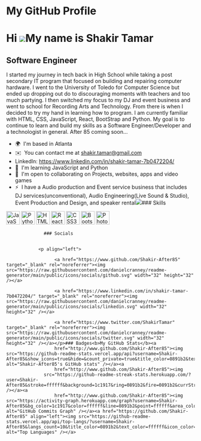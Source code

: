# My GitHub Profile

Hi ![](https://user-images.githubusercontent.com/18350557/176309783-0785949b-9127-417c-8b55-ab5a4333674e.gif)My name is Shakir Tamar
====================================================================================================================================

Software Engineer
-----------------

I started my journey in tech back in High School while taking a post secondary IT program that focused on building and repairing computer hardware. I went to the University of Toledo for Computer Science but ended up dropping out do to discouraging moments with teachers and too much partying. I then switched my focus to my DJ and event business and went to school for Recording Arts and Technology. From there is when I decided to try my hand in learning how to program. I am currently familiar with HTML, CSS, JavaScript, React, BootStrap and Python. My goal is to continue to learn and build my skills as a Software Engineer/Developer and a technologist in general. After 85 coming soon...

*   🌍  I'm based in Atlanta
*   ✉️  You can contact me at [shakir.tamar@gmail.com](mailto:shakir.tamar@gmail.com)
*   LinkedIn: https://www.linkedin.com/in/shakir-tamar-7b0472204/
*   🧠  I'm learning JavaScript and Python
*   🤝  I'm open to collaborating on Projects, websites, apps and video games
*   ⚡  I have a Audio production and Event service business that includes DJ services(unconventional), Audio Engineering(Live Sound & Studio), Event Production and Design, and speaker rental<a href="https://www.twitter.com/ShakirTamar" target="_blank" rel="noreferrer"><img
                  src="https://img.shields.io/twitter/follow/ShakirTamar?logo=twitter&style=for-the-badge&color=0891b2&labelColor=1c1917"
                /></a>### Skills 
<p align="left">
<a href="https://developer.mozilla.org/en-US/docs/Web/JavaScript" target="_blank" rel="noreferrer"><img src="https://raw.githubusercontent.com/danielcranney/readme-generator/main/public/icons/skills/javascript-colored.svg" width="36" height="36" alt="JavaScript" /></a>
<a href="https://www.python.org/" target="_blank" rel="noreferrer"><img src="https://raw.githubusercontent.com/danielcranney/readme-generator/main/public/icons/skills/python-colored.svg" width="36" height="36" alt="Python" /></a>
<a href="https://developer.mozilla.org/en-US/docs/Glossary/HTML5" target="_blank" rel="noreferrer"><img src="https://raw.githubusercontent.com/danielcranney/readme-generator/main/public/icons/skills/html5-colored.svg" width="36" height="36" alt="HTML5" /></a>
<a href="https://reactjs.org/" target="_blank" rel="noreferrer"><img src="https://raw.githubusercontent.com/danielcranney/readme-generator/main/public/icons/skills/react-colored.svg" width="36" height="36" alt="React" /></a>
<a href="https://www.w3.org/TR/CSS/#css" target="_blank" rel="noreferrer"><img src="https://raw.githubusercontent.com/danielcranney/readme-generator/main/public/icons/skills/css3-colored.svg" width="36" height="36" alt="CSS3" /></a>
<a href="https://getbootstrap.com/" target="_blank" rel="noreferrer"><img src="https://raw.githubusercontent.com/danielcranney/readme-generator/main/public/icons/skills/bootstrap-colored.svg" width="36" height="36" alt="Bootstrap" /></a>
<a href="https://www.adobe.com/uk/products/photoshop.html" target="_blank" rel="noreferrer"><img src="https://raw.githubusercontent.com/danielcranney/readme-generator/main/public/icons/skills/photoshop-colored.svg" width="36" height="36" alt="Photoshop" /></a>
</p>
                    
                  ### Socials
                  
                  
                <p align="left">
                          
                      <a href="https://www.github.com/Shakir-After85" target="_blank" rel="noreferrer"><img src="https://raw.githubusercontent.com/danielcranney/readme-generator/main/public/icons/socials/github.svg" width="32" height="32" /></a>
                          
                      <a href="https://www.linkedin.com/in/shakir-tamar-7b0472204/" target="_blank" rel="noreferrer"><img src="https://raw.githubusercontent.com/danielcranney/readme-generator/main/public/icons/socials/linkedin.svg" width="32" height="32" /></a>
                          
                      <a href="https://www.twitter.com/ShakirTamar" target="_blank" rel="noreferrer"><img src="https://raw.githubusercontent.com/danielcranney/readme-generator/main/public/icons/socials/twitter.svg" width="32" height="32" /></a></p>### Badges<b>My GitHub Stats</b><a
                      href="http://www.github.com/Shakir-After85"><img src="https://github-readme-stats.vercel.app/api?username=Shakir-After85&show_icons=true&hide=&count_private=true&title_color=0891b2&text_color=ffffff&icon_color=0891b2&bg_color=1c1917&hide_border=true&show_icons=true" alt="Shakir-After85's GitHub stats" /></a><a
                      href="http://www.github.com/Shakir-After85"><img
                  src="https://github-readme-streak-stats.herokuapp.com/?user=Shakir-After85&stroke=ffffff&background=1c1917&ring=0891b2&fire=0891b2&currStreakNum=ffffff&currStreakLabel=0891b2&sideNums=ffffff&sideLabels=ffffff&dates=ffffff&hide_border=true" /></a><a
                      href="http://www.github.com/Shakir-After85"><img src="https://activity-graph.herokuapp.com/graph?username=Shakir-After85&bg_color=1c1917&color=ffffff&line=0891b2&point=ffffff&area_color=1c1917&area=true&hide_border=true&custom_title=GitHub%20Commits%20Graph" alt="GitHub Commits Graph" /></a><a href="https://github.com/Shakir-After85" align="left"><img src="https://github-readme-stats.vercel.app/api/top-langs/?username=Shakir-After85&langs_count=10&title_color=0891b2&text_color=ffffff&icon_color=0891b2&bg_color=1c1917&hide_border=true&locale=en&custom_title=Top%20%Languages" alt="Top Languages" /></a>
